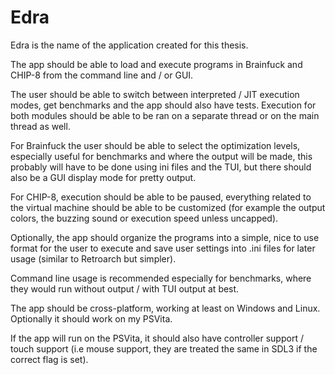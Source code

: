 # Edra

Edra is the name of the application created for this thesis.

The app should be able to load and execute programs in Brainfuck and CHIP-8 from the command line and / or GUI.

The user should be able to switch between interpreted / JIT execution modes, get benchmarks and the app should also have tests. Execution for both modules should be able to be ran on a separate thread or on the main thread as well.

For Brainfuck the user should be able to select the optimization levels, especially useful for benchmarks and where the output will be made, this probably will have to be done using ini files and the TUI, but there should also be a GUI display mode for pretty output.

For CHIP-8, execution should be able to be paused, everything related to the virtual machine should be able to be customized (for example the output colors, the buzzing sound or execution speed unless uncapped).

Optionally, the app should organize the programs into a simple, nice to use format for the user to execute and save user settings into .ini files for later usage (similar to Retroarch but simpler).

Command line usage is recommended especially for benchmarks, where they would run without output / with TUI output at best.

The app should be cross-platform, working at least on Windows and Linux. Optionally it should work on my PSVita.

If the app will run on the PSVita, it should also have controller support / touch support (i.e mouse support, they are treated the same in SDL3 if the correct flag is set).
